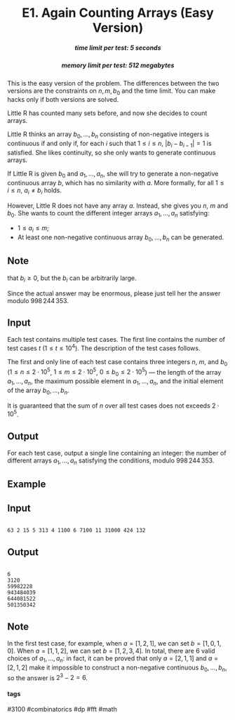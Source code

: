<h1 style='text-align: center;'> E1. Again Counting Arrays (Easy Version)</h1>

<h5 style='text-align: center;'>time limit per test: 5 seconds</h5>
<h5 style='text-align: center;'>memory limit per test: 512 megabytes</h5>

This is the easy version of the problem. The differences between the two versions are the constraints on $n, m, b_0$ and the time limit. You can make hacks only if both versions are solved.

Little R has counted many sets before, and now she decides to count arrays.

Little R thinks an array $b_0, \ldots, b_n$ consisting of non-negative integers is continuous if and only if, for each $i$ such that $1 \leq i \leq n$, $\lvert b_i - b_{i-1} \rvert = 1$ is satisfied. She likes continuity, so she only wants to generate continuous arrays.

If Little R is given $b_0$ and $a_1, \ldots, a_n$, she will try to generate a non-negative continuous array $b$, which has no similarity with $a$. More formally, for all $1 \leq i \leq n$, $a_i \neq b_i$ holds.

However, Little R does not have any array $a$. Instead, she gives you $n$, $m$ and $b_0$. She wants to count the different integer arrays $a_1, \ldots, a_n$ satisfying:

* $1 \leq a_i \leq m$;
* At least one non-negative continuous array $b_0, \ldots, b_n$ can be generated.

## Note

 that $b_i \geq 0$, but the $b_i$ can be arbitrarily large.

Since the actual answer may be enormous, please just tell her the answer modulo $998\,244\,353$.

## Input

Each test contains multiple test cases. The first line contains the number of test cases $t\ (1 \leq t \leq 10^4)$. The description of the test cases follows.

The first and only line of each test case contains three integers $n$, $m$, and $b_0$ ($1 \leq n \leq 2 \cdot 10^5$, $1 \leq m \leq 2 \cdot 10^5$, $0 \leq b_0 \leq 2\cdot 10^5$) — the length of the array $a_1, \ldots, a_n$, the maximum possible element in $a_1, \ldots, a_n$, and the initial element of the array $b_0, \ldots, b_n$.

It is guaranteed that the sum of $n$ over all test cases does not exceeds $2\cdot 10^5$.

## Output

For each test case, output a single line containing an integer: the number of different arrays $a_1, \ldots, a_n$ satisfying the conditions, modulo $998\,244\,353$.

## Example

## Input


```

63 2 15 5 313 4 1100 6 7100 11 31000 424 132
```
## Output


```

6
3120
59982228
943484039
644081522
501350342

```
## Note

In the first test case, for example, when $a = [1, 2, 1]$, we can set $b = [1, 0, 1, 0]$. When $a = [1, 1, 2]$, we can set $b = [1, 2, 3, 4]$. In total, there are $6$ valid choices of $a_1, \ldots, a_n$: in fact, it can be proved that only $a = [2, 1, 1]$ and $a = [2, 1, 2]$ make it impossible to construct a non-negative continuous $b_0, \ldots, b_n$, so the answer is $2^3 - 2 = 6$.



#### tags 

#3100 #combinatorics #dp #fft #math 